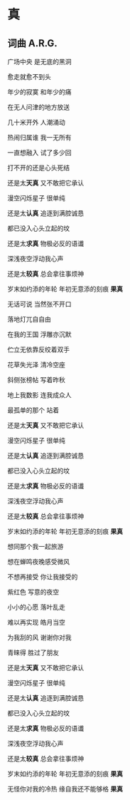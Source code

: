 # 真

## 词曲 A.R.G.

广场中央 是无底的黑洞

愈走就愈不到头

年少的寂寞 和年少的痛

在无人问津的地方放送

几十米开外 人潮涌动

热闹归属谁 我一无所有

一直想融入 试了多少回

打不开的还是心头死结

还是太**天真** 又不敢把它承认

漫空闪烁星子 很单纯

还是太**认真** 追逐到满腔诚恳

都已没入心头立起的坟

还是太**求真** 物极必反的语谶

深浅夜空浮动我心声

还是太**较真** 总会拿往事烦神

岁末如约添的年轮 年初无意添的刻痕 **果真**

无话可说 当然张不开口

落地灯兀自自由

在我的王国 浮雕亦沉默

伫立无依靠反绞着双手

花草失光泽 清冷空座

斜侧张榜帖 写着昨秋

地上我数影 连我成众人

最孤单的那个 站着

还是太**天真** 又不敢把它承认

漫空闪烁星子 很单纯

还是太**认真** 追逐到满腔诚恳

都已没入心头立起的坟

还是太**求真** 物极必反的语谶

深浅夜空浮动我心声

还是太**较真** 总会拿往事烦神

岁末如约添的年轮 年初无意添的刻痕 **果真**

想同那个我一起旅游

想在蝉鸣夜晚感受微风

不想再接受 你让我接受的

紫红色 写意的夜空

小小的心愿 落叶乱走

难以再实现 皓月当空

为我刮的风 谢谢你对我

青睐得 胜过了朋友

还是太**天真** 又不敢把它承认

漫空闪烁星子 很单纯

还是太**认真** 追逐到满腔诚恳

都已没入心头立起的坟

还是太**求真** 物极必反的语谶

深浅夜空浮动我心声

还是太**较真** 总会拿往事烦神

岁末如约添的年轮 年初无意添的刻痕 **果真**

无怪你对我的冷热 缘自我还不能够格 **果真**
